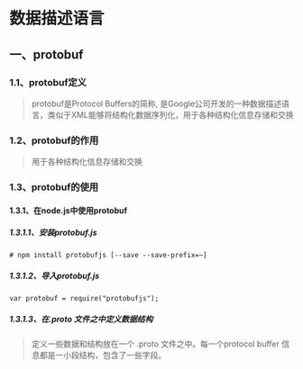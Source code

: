 # 数据描述语言
## 一、protobuf
### 1.1、protobuf定义

> protobuf是Protocol Buffers的简称, 是Google公司开发的一种数据描述语言，类似于XML能够将结构化数据序列化，用于各种结构化信息存储和交换  

### 1.2、protobuf的作用
> 用于各种结构化信息存储和交换

### 1.3、protobuf的使用
#### 1.3.1、在node.js中使用protobuf

##### 1.3.1.1、安装protobuf.js
```
# npm install protobufjs [--save --save-prefix=~]

```
##### 1.3.1.2、导入protobuf.js
```
var protobuf = require("protobufjs");
```
##### 1.3.1.3、在.proto 文件之中定义数据结构
> 定义一些数据和结构放在一个 .proto 文件之中。每一个protocol buffer 信息都是一小段结构，包含了一些字段。